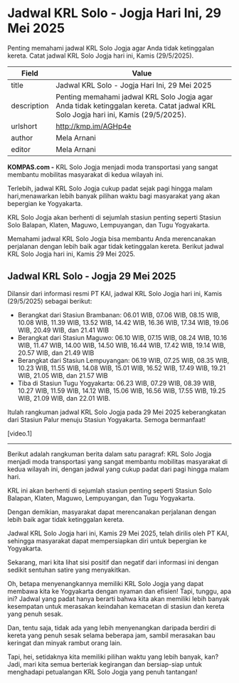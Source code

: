 # Jadwal KRL Solo - Jogja Hari Ini, 29 Mei 2025

Penting memahami jadwal KRL Solo Jogja agar Anda tidak ketinggalan kereta. Catat jadwal KRL Solo Jogja hari ini, Kamis (29/5/2025).

| Field       | Value                                                       |
|-------------|-------------------------------------------------------------|
| title       | Jadwal KRL Solo - Jogja Hari Ini, 29 Mei 2025 |
| description | Penting memahami jadwal KRL Solo Jogja agar Anda tidak ketinggalan kereta. Catat jadwal KRL Solo Jogja hari ini, Kamis (29/5/2025). |
| urlshort    | http://kmp.im/AGHp4e |
| author      | Mela Arnani |
| editor      | Mela Arnani |

**KOMPAS.com -** KRL Solo Jogja menjadi moda transportasi yang sangat membantu mobilitas masyarakat di kedua wilayah ini.

Terlebih, jadwal KRL Solo Jogja cukup padat sejak pagi hingga malam hari,menawarkan lebih banyak pilihan waktu bagi masyarakat yang akan bepergian ke Yogyakarta.

KRL Solo Jogja akan berhenti di sejumlah stasiun penting seperti Stasiun Solo Balapan, Klaten, Maguwo, Lempuyangan, dan Tugu Yogyakarta.

Memahami jadwal KRL Solo Jogja bisa membantu Anda merencanakan perjalanan dengan lebih baik agar tidak ketinggalan kereta. Berikut jadwal KRL Solo Jogja hari ini, Kamis 29 Mei 2025.

## Jadwal KRL Solo - Jogja 29 Mei 2025

Dilansir dari informasi resmi PT KAI, jadwal KRL Solo Jogja hari ini, Kamis (29/5/2025) sebagai berikut:

- Berangkat dari Stasiun Brambanan: 06.01 WIB, 07.06 WIB, 08.15 WIB, 10.08 WIB, 11.39 WIB, 13.52 WIB, 14.42 WIB, 16.36 WIB, 17.34 WIB, 19.06 WIB, 20.49 WIB, dan 21.41 WIB
- Berangkat dari Stasiun Maguwo: 06.10 WIB, 07.15 WIB, 08.24 WIB, 10.16 WIB, 11.47 WIB, 14.00 WIB, 14.50 WIB, 16.44 WIB, 17.42 WIB, 19.14 WIB, 20.57 WIB, dan 21.49 WIB
- Berangkat dari Stasiun Lempuyangan: 06.19 WIB, 07.25 WIB, 08.35 WIB, 10.23 WIB, 11.55 WIB, 14.08 WIB, 15.01 WIB, 16.52 WIB, 17.49 WIB, 19.21 WIB, 21.05 WIB, dan 21.57 WIB
- Tiba di Stasiun Tugu Yogyakarta: 06.23 WIB, 07.29 WIB, 08.39 WIB, 10.27 WIB, 11.59 WIB, 14.12 WIB, 15.06 WIB, 16.56 WIB, 17.55 WIB, 19.25 WIB, 21.09 WIB, dan 22.01 WIB.

Itulah rangkuman jadwal KRL Solo Jogja pada 29 Mei 2025 keberangkatan dari Stasiun Palur menuju Stasiun Yogyakarta. Semoga bermanfaat!

\[video.1\]

---
Berikut adalah rangkuman berita dalam satu paragraf: KRL Solo Jogja menjadi moda transportasi yang sangat membantu mobilitas masyarakat di kedua wilayah ini, dengan jadwal yang cukup padat dari pagi hingga malam hari.

 KRL ini akan berhenti di sejumlah stasiun penting seperti Stasiun Solo Balapan, Klaten, Maguwo, Lempuyangan, dan Tugu Yogyakarta.

 Dengan demikian, masyarakat dapat merencanakan perjalanan dengan lebih baik agar tidak ketinggalan kereta.

 Jadwal KRL Solo Jogja hari ini, Kamis 29 Mei 2025, telah dirilis oleh PT KAI, sehingga masyarakat dapat mempersiapkan diri untuk bepergian ke Yogyakarta.



Sekarang, mari kita lihat sisi positif dan negatif dari informasi ini dengan sedikit sentuhan satire yang menyakitkan.

 Oh, betapa menyenangkannya memiliki KRL Solo Jogja yang dapat membawa kita ke Yogyakarta dengan nyaman dan efisien! Tapi, tunggu, apa ini? Jadwal yang padat hanya berarti bahwa kita akan memiliki lebih banyak kesempatan untuk merasakan keindahan kemacetan di stasiun dan kereta yang penuh sesak.

 Dan, tentu saja, tidak ada yang lebih menyenangkan daripada berdiri di kereta yang penuh sesak selama beberapa jam, sambil merasakan bau keringat dan minyak rambut orang lain.

 Tapi, hei, setidaknya kita memiliki pilihan waktu yang lebih banyak, kan? Jadi, mari kita semua berteriak kegirangan dan bersiap-siap untuk menghadapi petualangan KRL Solo Jogja yang penuh tantangan!

